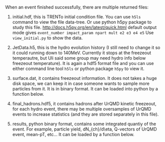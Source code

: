 
When an event finished successfully, there are multiple returned files:


1) initial.hdf, this is TRENTo initial condition file. You can use `h5ls` command to view the file data-tree. 
Or use python h5py package to study this file. 
	http://docs.h5py.org/en/latest/quick.html
default output mode gives
```event_number impact_param npart mult e2 e3 e4 e5```
Use `view_initial.py` to show the data.
	
2) JetData.h5, this is the hydro evolution history (I still need to change it so it could running down to 140MeV. 
Currently it stops at the freezeout temperautre, but Uli said some group may need hydro info below freezeout temperature). 
It is again a hdf5 format file and you can use either command line tool `h5ls` or python package `h5py` to view it.

3) surface.dat, it contains freezeout information. It does not takes a huge disk space, we can keep it in case 
someone wants to sample more particles from it. It is in binary format. It can be loaded into python by a function below.

4) final_hadrons.hdf5, it contains hadrons after UrQMD kinetic freezeout, for each hydro event, there may be 
multiple oversamples of UrQMD events to increase statistics (and they are stored separately in this file).

5) results, python binary format, contains some integrated quantiy of the event. For example, particle yield, 
dN_{ch}/d\eta, Q-vectors of UrQMD event, mean-pT, etc... It can be loaded by a function below.

